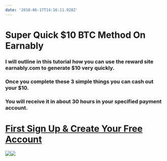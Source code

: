 ```yaml
---
date: '2018-06-17T14:16:11.928Z'
---
```

# <a id="_wcbyik9p97p8"></a>Super Quick $10 BTC Method On Earnably

### <a id="_4paibjdc3o0d"></a>I will outline in this tutorial how you can use the reward site earnably.com to generate $10 very quickly.

### <a id="_ielpmox2hvee"></a>Once you complete these 3 simple things you can cash out your $10.

### <a id="_nzj4m2guf9xy"></a>You will receive it in about 30 hours in your specified payment account.

# <a id="_snfu3g7bac29"></a>[First Sign Up & Create Your Free Account](https://earnably.com/i/LucyGotLocks)

[**![](../../../../images/img-16050a31-fc4c-454e-96ce-381640f6021b.jpg)**](https://earnably.com/i/LucyGotLocks)[**![](../../../../images/img-0d042487-2b9a-4c19-8978-e515e2725f70.png)**](https://earnably.com/i/LucyGotLocks)